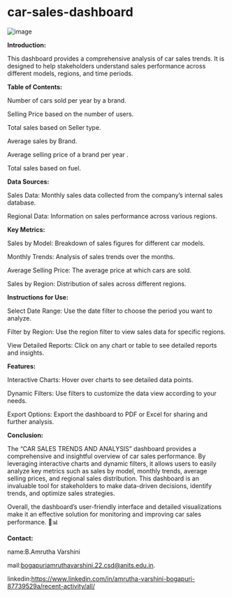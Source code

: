 # car-sales-dashboard

![image](https://github.com/user-attachments/assets/7929fab2-148d-4629-a358-7edcd4872b9f)


**Introduction:**

  This dashboard provides a comprehensive analysis of car sales trends. It is designed to help stakeholders understand sales performance across different models, regions, and time periods.


**Table of Contents:**

  Number of cars sold per year by a brand.

  Selling Price based on the number of users. 

  Total sales based on Seller type.

  Average sales by Brand.

  Average selling price of a brand per year .

  Total sales based on fuel.

**Data Sources:**

Sales Data: Monthly sales data collected from the company’s internal sales database.

Regional Data: Information on sales performance across various regions.


**Key Metrics:**

Sales by Model: Breakdown of sales figures for different car models.

Monthly Trends: Analysis of sales trends over the months.

Average Selling Price: The average price at which cars are sold.

Sales by Region: Distribution of sales across different regions.


**Instructions for Use:**

Select Date Range: Use the date filter to choose the period you want to analyze.

Filter by Region: Use the region filter to view sales data for specific regions.

View Detailed Reports: Click on any chart or table to see detailed reports and insights.


**Features:**

Interactive Charts: Hover over charts to see detailed data points.

Dynamic Filters: Use filters to customize the data view according to your needs.

Export Options: Export the dashboard to PDF or Excel for sharing and further analysis.

**Conclusion:**

The “CAR SALES TRENDS AND ANALYSIS” dashboard provides a comprehensive and insightful overview of car sales performance. By leveraging interactive charts and dynamic filters, it allows users to easily analyze key metrics such as sales by model, monthly trends, average selling prices, and regional sales distribution. This dashboard is an invaluable tool for stakeholders to make data-driven decisions, identify trends, and optimize sales strategies.

Overall, the dashboard’s user-friendly interface and detailed visualizations make it an effective solution for monitoring and improving car sales performance. 🚗📊

**Contact:**

name:B.Amrutha Varshini 

mail:bogapuriamruthavarshini.22.csd@anits.edu.in.

linkedin:https://www.linkedin.com/in/amrutha-varshini-bogapuri-87739529a/recent-activity/all/




